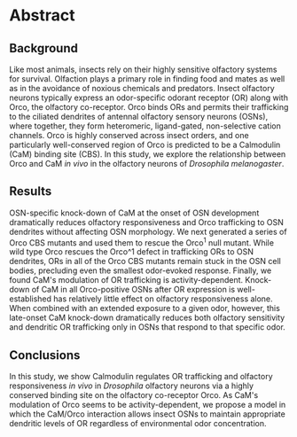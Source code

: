 # Abstract
## Background
Like most animals, insects rely on their highly sensitive olfactory systems for survival.
Olfaction plays a primary role in finding food and mates as well as in the avoidance of noxious chemicals and predators.
Insect olfactory neurons typically express an odor-specific odorant receptor (OR) along with Orco, the olfactory co-receptor.
Orco binds ORs and permits their trafficking to the ciliated dendrites of antennal olfactory sensory neurons (OSNs), where together, they form heteromeric, ligand-gated, non-selective cation channels.
Orco is highly conserved across insect orders, and one particularly well-conserved region of Orco is predicted to be a Calmodulin (CaM) binding site (CBS).
In this study, we explore the relationship between Orco and CaM _in vivo_ in the olfactory neurons of _Drosophila melanogaster_. 

## Results
OSN-specific knock-down of CaM at the onset of OSN development dramatically reduces olfactory responsiveness and Orco trafficking to OSN dendrites without affecting OSN morphology.
We next generated a series of Orco CBS mutants and used them to rescue the Orco<sup>1</sup> null mutant.
While wild type Orco rescues the Orco^1 defect in trafficking ORs to OSN dendrites, ORs in all of the Orco CBS mutants remain stuck in the OSN cell bodies, precluding even the smallest odor-evoked response.
Finally, we found CaM's modulation of OR trafficking is activity-dependent.
Knock-down of CaM in all Orco-positive OSNs after OR expression is well-established has relatively little effect on olfactory responsiveness alone.
When combined with an extended exposure to a given odor, however, this late-onset CaM knock-down dramatically reduces both olfactory sensitivity and dendritic OR trafficking only in OSNs that respond to that specific odor.

## Conclusions
In this study, we show Calmodulin regulates OR trafficking and olfactory responsiveness _in vivo_ in _Drosophila_ olfactory neurons via a highly conserved binding site on the olfactory co-receptor Orco.
As CaM's modulation of Orco seems to be activity-dependent, we propose a model in which the CaM/Orco interaction allows insect OSNs to maintain appropriate dendritic levels of OR regardless of environmental odor concentration.